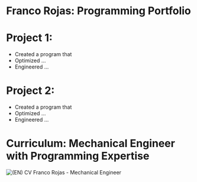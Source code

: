 # Franco Rojas: Programming Portfolio

# Project 1: 

* Created a program that
* Optimized ...
* Engineered ...

# Project 2: 

* Created a program that
* Optimized ...
* Engineered ...

# Curriculum: Mechanical Engineer with Programming Expertise

![(EN) CV Franco Rojas - Mechanical Engineer](https://user-images.githubusercontent.com/88156521/230790860-23931dfa-34f3-4afa-8c5c-554d29f2fda2.png)
